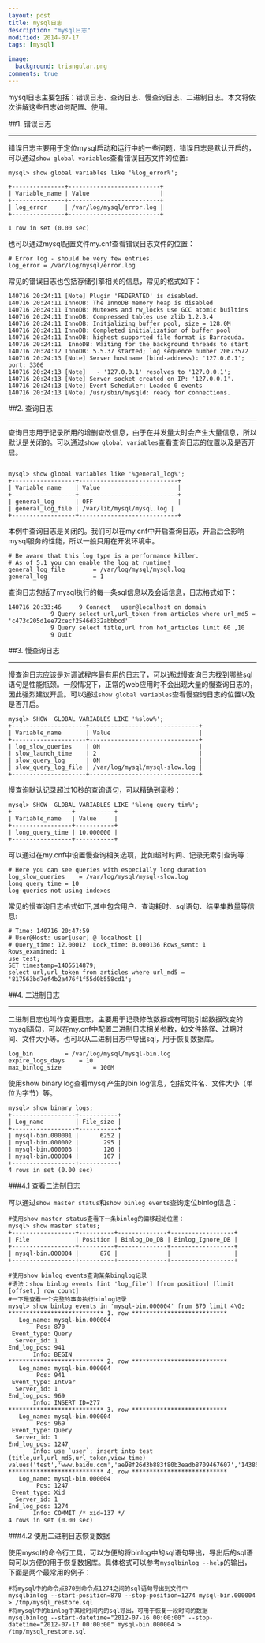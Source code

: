 ```yaml
---
layout: post
title: mysql日志
description: "mysql日志"
modified: 2014-07-17
tags: [mysql]

image:
  background: triangular.png
comments: true
---
```


mysql日志主要包括：错误日志、查询日志、慢查询日志、二进制日志。本文将依次讲解这些日志如何配置、使用。

##1. 错误日志

---

错误日志主要用于定位mysql启动和运行中的一些问题，错误日志是默认开启的，可以通过`show global variables`查看错误日志文件的位置:

```
mysql> show global variables like '%log_error%';

+---------------+--------------------------+
| Variable_name | Value                    |
+---------------+--------------------------+
| log_error     | /var/log/mysql/error.log |
+---------------+--------------------------+

1 row in set (0.00 sec)
```

也可以通过mysql配置文件my.cnf查看错误日志文件的位置：

```
# Error log - should be very few entries.
log_error = /var/log/mysql/error.log
```

常见的错误日志也包括存储引擎相关的信息，常见的格式如下：

```
140716 20:24:11 [Note] Plugin 'FEDERATED' is disabled.
140716 20:24:11 InnoDB: The InnoDB memory heap is disabled
140716 20:24:11 InnoDB: Mutexes and rw_locks use GCC atomic builtins
140716 20:24:11 InnoDB: Compressed tables use zlib 1.2.3.4
140716 20:24:11 InnoDB: Initializing buffer pool, size = 128.0M
140716 20:24:11 InnoDB: Completed initialization of buffer pool
140716 20:24:11 InnoDB: highest supported file format is Barracuda.
140716 20:24:11  InnoDB: Waiting for the background threads to start
140716 20:24:12 InnoDB: 5.5.37 started; log sequence number 20673572
140716 20:24:13 [Note] Server hostname (bind-address): '127.0.0.1'; port: 3306
140716 20:24:13 [Note]   - '127.0.0.1' resolves to '127.0.0.1';
140716 20:24:13 [Note] Server socket created on IP: '127.0.0.1'.
140716 20:24:13 [Note] Event Scheduler: Loaded 0 events
140716 20:24:13 [Note] /usr/sbin/mysqld: ready for connections.
```


##2. 查询日志

---

查询日志用于记录所用的增删查改信息，由于在并发量大时会产生大量信息，所以默认是关闭的。可以通过`show global variables`查看查询日志的位置以及是否开启。

```

mysql> show global variables like '%general_log%';
+------------------+----------------------------+
| Variable_name    | Value                      |
+------------------+----------------------------+
| general_log      | OFF                        |
| general_log_file | /var/lib/mysql/mysql.log |
+------------------+----------------------------+

```

本例中查询日志是关闭的。我们可以在my.cnf中开启查询日志，开启后会影响mysql服务的性能，所以一般只用在开发环境中。

```
# Be aware that this log type is a performance killer.
# As of 5.1 you can enable the log at runtime!
general_log_file        = /var/log/mysql/mysql.log
general_log             = 1

```

查询日志包括了mysql执行的每一条sql信息以及会话信息，日志格式如下：


```
140716 20:33:46     9 Connect   user@localhost on domain
            9 Query select url,url_token from articles where url_md5 = 'c473c205d1ee72cecf2546d332abbbcd'
            9 Query select title,url from hot_articles limit 60 ,10
            9 Quit
```

##3. 慢查询日志

-----


慢查询日志应该是对调试程序最有用的日志了，可以通过慢查询日志找到哪些sql语句是性能瓶颈。一般情况下，正常的web应用时不会出现大量的慢查询日志的，因此强烈建议开启。可以通过`show global variables`查看慢查询日志的位置以及是否开启。

```
mysql> SHOW  GLOBAL VARIABLES LIKE '%slow%';               
+---------------------+-------------------------------+
| Variable_name       | Value                         |
+---------------------+-------------------------------+
| log_slow_queries    | ON                            |
| slow_launch_time    | 2                             |
| slow_query_log      | ON                            |
| slow_query_log_file | /var/log/mysql/mysql-slow.log |
+---------------------+-------------------------------+

```

慢查询默认记录超过10秒的查询语句，可以精确到毫秒：


```
mysql> SHOW  GLOBAL VARIABLES LIKE '%long_query_tim%';
+-----------------+-----------+
| Variable_name   | Value     |
+-----------------+-----------+
| long_query_time | 10.000000 |
+-----------------+-----------+
```

可以通过在my.cnf中设置慢查询相关选项，比如超时时间、记录无索引查询等：

```
# Here you can see queries with especially long duration
log_slow_queries    = /var/log/mysql/mysql-slow.log
long_query_time = 10
log-queries-not-using-indexes
```

常见的慢查询日志格式如下,其中包含用户、查询耗时、sql语句、结果集数量等信息:

```
# Time: 140716 20:47:59
# User@Host: user[user] @ localhost []
# Query_time: 12.00012  Lock_time: 0.000136 Rows_sent: 1  Rows_examined: 1
use test;
SET timestamp=1405514879;
select url,url_token from articles where url_md5 = '817563bd7ef4b2a476f1f55d0b558cd1';
```

##4. 二进制日志

----

二进制日志也叫作变更日志，主要用于记录修改数据或有可能引起数据改变的mysql语句，可以在my.cnf中配置二进制日志相关参数，如文件路径、过期时间、文件大小等。也可以从二进制日志中导出sql，用于恢复数据库。

```
log_bin         = /var/log/mysql/mysql-bin.log
expire_logs_days    = 10
max_binlog_size         = 100M
```

使用show binary log查看mysql产生的bin log信息，包括文件名、文件大小（单位为字节）等。

```
mysql> show binary logs;
+------------------+-----------+
| Log_name         | File_size |
+------------------+-----------+
| mysql-bin.000001 |      6252 |
| mysql-bin.000002 |       295 |
| mysql-bin.000003 |       126 |
| mysql-bin.000004 |       107 |
+------------------+-----------+
4 rows in set (0.00 sec)
```
###4.1 查看二进制日志

可以通过`show master status`和`show binlog events`查询定位binlog信息：

```
#使用show master status查看下一条binlog的偏移起始位置：
mysql> show master status;
+------------------+----------+--------------+------------------+
| File             | Position | Binlog_Do_DB | Binlog_Ignore_DB |
+------------------+----------+--------------+------------------+
| mysql-bin.000004 |      870 |              |                  |
+------------------+----------+--------------+------------------+

#使用show binlog events查询某条binglog记录
#语法：show binlog events [int 'log_file'] [from position] [limit [offset,] row_count]
#一下是查看一个完整的事务执行binlog记录
mysql> show binlog events in 'mysql-bin.000004' from 870 limit 4\G;
*************************** 1. row ***************************
   Log_name: mysql-bin.000004
        Pos: 870
 Event_type: Query
  Server_id: 1
End_log_pos: 941
       Info: BEGIN
*************************** 2. row ***************************
   Log_name: mysql-bin.000004
        Pos: 941
 Event_type: Intvar
  Server_id: 1
End_log_pos: 969
       Info: INSERT_ID=277
*************************** 3. row ***************************
   Log_name: mysql-bin.000004
        Pos: 969
 Event_type: Query
  Server_id: 1
End_log_pos: 1247
       Info: use `user`; insert into test (title,url,url_md5,url_token,view_time) values('test','www.baidu.com','ae98f26d3b883f80b3eadb8709467607','1438524738','1405517003')
*************************** 4. row ***************************
   Log_name: mysql-bin.000004
        Pos: 1247
 Event_type: Xid
  Server_id: 1
End_log_pos: 1274
       Info: COMMIT /* xid=137 */
4 rows in set (0.00 sec)
```


###4.2 使用二进制日志恢复数据

使用mysql的命令行工具，可以方便的将binlog中的sql语句导出，导出后的sql语句可以方便的用于恢复数据库。具体格式可以参考`mysqlbinlog --help`的输出，下面是两个最常用的例子：

```
#将mysql中的命令点870到命令点1274之间的sql语句导出到文件中
mysqlbinlog --start-position=870 --stop-position=1274 mysql-bin.000004  > /tmp/mysql_restore.sql 
#将mysql中的binlog中某段时间内的sql导出，可用于恢复一段时间的数据
mysqlbinlog --start-datetime="2012-07-16 00:00:00" --stop-datetime="2012-07-17 00:00:00" mysql-bin.000004 > /tmp/mysql_restore.sql 
```

